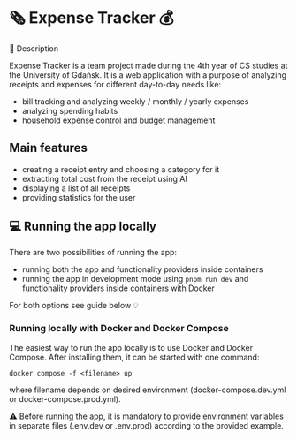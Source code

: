 # 🗞️ Expense Tracker 💰

📔 Description

Expense Tracker is a team project made during the 4th year of CS studies at the University of Gdańsk. It is a web
application with a purpose of analyzing receipts and expenses for different day-to-day needs like:

- bill tracking and analyzing weekly / monthly / yearly expenses
- analyzing spending habits
- household expense control and budget management

## Main features

- creating a receipt entry and choosing a category for it
- extracting total cost from the receipt using AI
- displaying a list of all receipts
- providing statistics for the user

## 💻 Running the app locally

There are two possibilities of running the app:

- running both the app and functionality providers inside containers
- running the app in development mode using `pnpm run dev` and functionality providers inside containers with Docker

For both options see guide below 💡

### Running locally with Docker and Docker Compose

The easiest way to run the app locally is to use Docker and Docker Compose. After installing them, it can be started
with one command:

```shell
docker compose -f <filename> up
```

where filename depends on desired environment (docker-compose.dev.yml or docker-compose.prod.yml).

⚠️ Before running the app, it is mandatory to provide environment variables in separate files (.env.dev or .env.prod)
according to the provided example.
